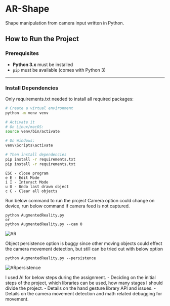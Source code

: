 # AR-Shape

Shape manipulation from camera input written in Python.

## How to Run the Project

### Prerequisites

- **Python 3.x** must be installed
- `pip` must be available (comes with Python 3)

---

### Install Dependencies

Only requirements.txt needed to install all required packages:

```bash
# Create a virtual environment
python -m venv venv

# Activate it
# On Linux/macOS:
source venv/bin/activate

# On Windows:
venv\Scripts\activate

# Then install dependencies
pip install -r requirements.txt
pip install -r requirements.txt
```

```
ESC - close program
e E - Edit Mode
i I - Interact Mode
u U - Undo last drawn object
c C - Clear all objects 
```

Run below command to run the project
Camera option could change on device, run below command if camera feed is not captured.
```
python AugmentedReality.py
or
python AugmentedReality.py --cam 0
```
![AR](https://github.com/hiBengu/AR-Shape/blob/main/ar.gif)


Object persistence option is buggy since other moving objects could effect the camera movement detection, but still can be tried out with below option
```
python AugmentedReality.py --persistence
```
![ARpersistence](https://github.com/hiBengu/AR-Shape/blob/main/ar_persistence.gif)

I used AI for below steps during the assignment.
    - Deciding on the initial steps of the project, which libraries can be used, how many stages I should divide the project.
    - Details on the hand gesture library API and issues.
    - Details on the camera movement detection and math related debugging for movement.